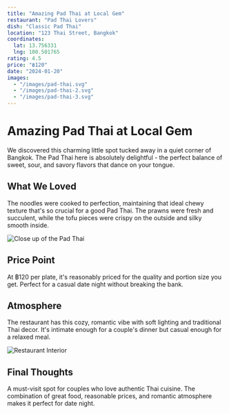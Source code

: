 ```yaml
---
title: "Amazing Pad Thai at Local Gem"
restaurant: "Pad Thai Lovers"
dish: "Classic Pad Thai"
location: "123 Thai Street, Bangkok"
coordinates:
  lat: 13.756331
  lng: 100.501765
rating: 4.5
price: "฿120"
date: "2024-01-20"
images: 
  - "/images/pad-thai.svg"
  - "/images/pad-thai-2.svg"
  - "/images/pad-thai-3.svg"
---
```


# Amazing Pad Thai at Local Gem

We discovered this charming little spot tucked away in a quiet corner of Bangkok. The Pad Thai here is absolutely delightful - the perfect balance of sweet, sour, and savory flavors that dance on your tongue.

## What We Loved

The noodles were cooked to perfection, maintaining that ideal chewy texture that's so crucial for a good Pad Thai. The prawns were fresh and succulent, while the tofu pieces were crispy on the outside and silky smooth inside.

![Close up of the Pad Thai](/images/pad-thai-2.svg)

## Price Point

At ฿120 per plate, it's reasonably priced for the quality and portion size you get. Perfect for a casual date night without breaking the bank.

## Atmosphere

The restaurant has this cozy, romantic vibe with soft lighting and traditional Thai decor. It's intimate enough for a couple's dinner but casual enough for a relaxed meal.

![Restaurant Interior](/images/pad-thai-3.svg)

## Final Thoughts

A must-visit spot for couples who love authentic Thai cuisine. The combination of great food, reasonable prices, and romantic atmosphere makes it perfect for date night.
